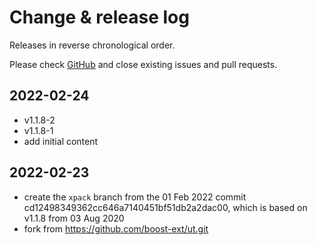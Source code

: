 # Change & release log

Releases in reverse chronological order.

Please check
[GitHub](https://github.com/xpack-3rd-party/boost-ut-xpack/issues/)
and close existing issues and pull requests.

## 2022-02-24

- v1.1.8-2
- v1.1.8-1
- add initial content

## 2022-02-23

- create the `xpack` branch from the 01 Feb 2022 commit cd12498349362cc646a7140451bf51db2a2dac00, which is based on v1.1.8 from
03 Aug 2020
- fork from <https://github.com/boost-ext/ut.git>
